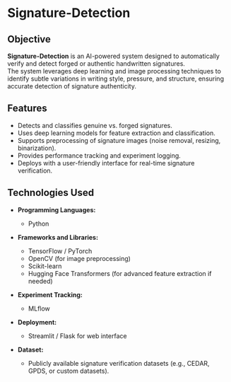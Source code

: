 # Signature-Detection

## Objective
**Signature-Detection** is an AI-powered system designed to automatically verify and detect forged or authentic handwritten signatures.  
The system leverages deep learning and image processing techniques to identify subtle variations in writing style, pressure, and structure, ensuring accurate detection of signature authenticity.  

## Features
- Detects and classifies genuine vs. forged signatures.  
- Uses deep learning models for feature extraction and classification.  
- Supports preprocessing of signature images (noise removal, resizing, binarization).  
- Provides performance tracking and experiment logging.  
- Deploys with a user-friendly interface for real-time signature verification.  

## Technologies Used
- **Programming Languages:**  
  - Python  

- **Frameworks and Libraries:**  
  - TensorFlow / PyTorch  
  - OpenCV (for image preprocessing)  
  - Scikit-learn  
  - Hugging Face Transformers (for advanced feature extraction if needed)  

- **Experiment Tracking:**  
  - MLflow  

- **Deployment:**  
  - Streamlit / Flask for web interface  

- **Dataset:**  
  - Publicly available signature verification datasets (e.g., CEDAR, GPDS, or custom datasets).  

